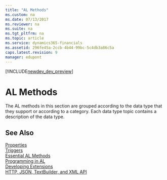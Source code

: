 ```yaml
---
title: "AL Methods"
ms.custom: na
ms.date: 07/13/2017
ms.reviewer: na
ms.suite: na
ms.tgt_pltfrm: na
ms.topic: article
ms.service: dynamics365-financials
ms.assetid: 296fe45a-2ccb-4b44-99bc-5c4db3a86c5a
caps.latest.revision: 9
manager: edupont
---
```


[!INCLUDE[newdev_dev_preview](../includes/newdev_dev_preview.md)]

# AL Methods    
The AL methods in this section are grouped according to the data type that they support or according to a category. Each data type topic contains a description of the data type.  

## See Also  
 [Properties](../properties/devenv-properties.md)   
 [Triggers](../triggers/devenv-triggers.md)   
 [Essential AL Methods](../devenv-Essential-AL-Methods.md)   
 [Programming in AL](../devenv-Programming-in-AL.md)  
 [Developing Extensions](../devenv-dev-overview.md)  
 [HTTP, JSON, TextBuilder, and XML API](../devenv-restapi-overview.md)  
